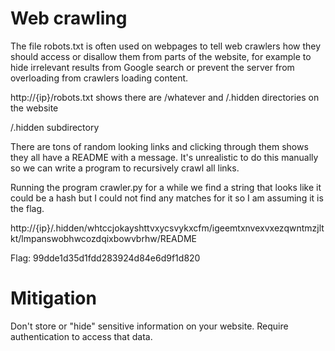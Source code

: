 # Web crawling

The file robots.txt is often used on webpages to tell web crawlers how they should access or disallow them from parts of the website,
for example to hide irrelevant results from Google search or prevent the server from overloading from crawlers loading content.

http://{ip}/robots.txt shows there are /whatever and /.hidden directories on the website

/.hidden subdirectory

There are tons of random looking links and clicking through them shows they all have a README with a message. It's unrealistic to do this manually so we can write a program to recursively crawl all links.

Running the program crawler.py for a while we find a string that looks like it could be a hash but I could not find any matches for it so I am assuming it is the flag.

http://{ip}/.hidden/whtccjokayshttvxycsvykxcfm/igeemtxnvexvxezqwntmzjltkt/lmpanswobhwcozdqixbowvbrhw/README

Flag: 99dde1d35d1fdd283924d84e6d9f1d820

# Mitigation

Don't store or "hide" sensitive information on your website. Require authentication to access that data.